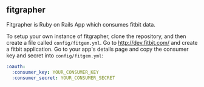 ## fitgrapher

Fitgrapher is Ruby on Rails App which consumes fitbit data.

To setup your own instance of fitgrapher, clone the repository, and then create a file called `config/fitgem.yml`. Go to http://dev.fitbit.com/ and create a fitbit application. Go to your app's details page and copy the consumer key and secret into `config/fitgem.yml`:

``` yaml
:oauth:
  :consumer_key: YOUR_CONSUMER_KEY
  :consumer_secret: YOUR_CONSUMER_SECRET
```
